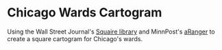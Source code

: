 # Chicago Wards Cartogram

Using the Wall Street Journal's [Squaire library](https://wsj.github.io/squaire/)
and MinnPost's [aRanger](http://code.minnpost.com/aranger/) to create a square cartogram
for Chicago's wards.
